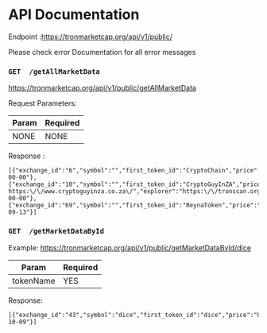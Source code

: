 
# API Documentation

Endpoint :https://tronmarketcap.org/api/v1/public/


Please check error Documentation for all error messages



### `GET  /getAllMarketData` 
https://tronmarketcap.org/api/v1/public/getAllMarketData

Request Parameters:


Param | Required
------------ | -------------
NONE | NONE


Response :
```
[{"exchange_id":"6","symbol":"","first_token_id":"CryptoChain","price":"1.003520","volume":"1147","up_down_percent":"0.0000","supply":"454896","marketcap":"3152651008.9625597","website":"http:\/\/cryptochain.network","explorer":"https:\/\/tronscan.org\/#\/token\/CryptoChain\/TUkWD1V2bws2Wt4Lu9EqF9AxnL8vWtNvHy","social":"","whitepaper":"","created":"0000-00-00"},{"exchange_id":"10","symbol":"","first_token_id":"CryptoGuyInZA","price":"1.005033","volume":"15999","up_down_percent":"-0.3297","supply":"1146611","marketcap":"5025165000","website":" https:\/\/www.cryptoguyinza.co.za\/","explorer":"https:\/\/tronscan.org\/#\/token\/CryptoGuyInZA\/TCLJe8giq47DEwX9PtiSJk64LRhQMtNARf","social":"","whitepaper":"","created":"0000-00-00"},{"exchange_id":"69","symbol":"","first_token_id":"ReynaToken","price":"0.001578","volume":"3423886339","up_down_percent":"-14.3322","supply":"50000000000","marketcap":"0","website":"www.reyna.network","explorer":"https:\/\/tronscan.org\/#\/token\/ReynaToken\/TQH3r7WyteKVy1cskhc7BiqbNYSyiyvwPS","social":"https:\/\/t.me\/reynaprojectEN","whitepaper":"","created":"2018-09-13"}]
```


### `GET  /getMarketDataById `

Example:
https://tronmarketcap.org/api/v1/public/getMarketDataById/dice

Param | Required
------------ | -------------
tokenName | YES

Response:

```
[{"exchange_id":"43","symbol":"dice","first_token_id":"dice","price":"0.079982","volume":"60561401","up_down_percent":"3.0059","supply":"1599903419","marketcap":"93713.663641","website":"https:\/\/dicecoin.io\/","explorer":"https:\/\/tronscan.org\/#\/token\/dice\/TUgE94frLY3CPycEmjgHvT9YVPvgCSLcZ4","social":"https:\/\/t.me\/TRONdiceofficial","whitepaper":"","created":"2016-10-09"}]
```
